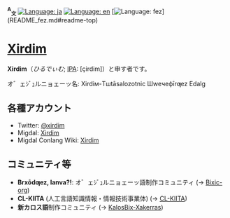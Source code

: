 <span id="readme-top"></span>
**<sup>A</sup><sub>文</sub>**
[![Language: ja](https://img.shields.io/badge/日本語-blue)](README.md#readme-top)
[![Language: en](https://img.shields.io/badge/英語%20(English)-gray)](README_en.md#readme-top)
[![Language: fez](https://img.shields.io/badge/オ゛ェｼﾞｭルニョェーッ語%20(Ƣeznē'bix)-gray)](README_fez.md#readme-top)

# [Xirdim](https://github.com/Xirdim)
**Xirdim**（*ひるでぃむ*; [IPA](//ja.wikipedia.org/wiki/国際音声記号): \[çirdim\]）と申す者です。

オ゛ェｼﾞｭルニョェーッ名: Xirdiм-Tшtāsalozotnic Шweчeфīrƣez Edalg

## 各種アカウント
- Twitter: [@xirdim](//twitter.com/xirdim)
- Migdal: [Xirdim](//migdal.jp/Xirdim)
- Migdal Conlang Wiki: [Xirdim](//migdal.miraheze.org/wiki/User:Xirdim)

## コミュニティ等
- **Brxōdƣez, lanva?!**: オ゛ェｼﾞｭルニョェーッ語制作コミュニティ (→ [Bixic-org](//github.com/Bixic-org))
- **CL-KIITA** (人工言語知識情報・情報技術事業体) (→ [CL-KIITA](//github.com/CL-KIITA))
- **新カロス語**制作コミュニティ (→ [KalosBix-Xakerras](//github.com/KalosBix-Xakerras))
